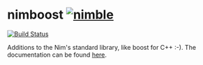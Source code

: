 # nimboost [![nimble](https://raw.githubusercontent.com/yglukhov/nimble-tag/master/nimble.png)](https://github.com/yglukhov/nimble-tag)

[![Build Status](https://travis-ci.org/vegansk/nimboost.svg?branch=master)](https://travis-ci.org/vegansk/nimboost)

Additions to the Nim's standard library, like boost for C++ :-). The documentation can be found [here](http://vegansk.github.io/nimboost/).
